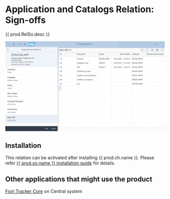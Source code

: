 # Application and Catalogs Relation: Sign-offs

{{ prod.RelSo.desc }}

[![](res/so.png)](res/so.png)

## Installation
This relation can be activated after installing {{ prod.ch.name }}. Please refer [{{ prod.so.name }} installation guide](../../../so/FPS01/inst/) for details.

## Other applications that might use the product
[Fiori Tracker Core](../../core/SPS03/main.md) on Central system
